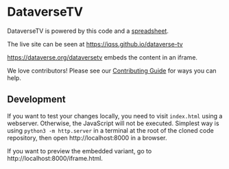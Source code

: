 # DataverseTV

DataverseTV is powered by this code and a [spreadsheet][].

The live site can be seen at https://iqss.github.io/dataverse-tv

https://dataverse.org/dataversetv embeds the content in an iframe.

We love contributors! Please see our [Contributing Guide][] for ways you can help.

## Development

If you want to test your changes locally, you need to visit `index.html` using a webserver.
Otherwise, the JavaScript will not be executed. Simplest way is using `python3 -m http.server`
in a terminal at the root of the cloned code repository, then open http://localhost:8000 in a browser.

If you want to preview the embedded variant, go to http://localhost:8000/iframe.html.

[spreadsheet]: https://docs.google.com/spreadsheets/d/1uVk_57Ek_A49sLZ5OKdI6QASKloWNzykni3kcYNzpxA/edit#gid=0
[Contributing Guide]: CONTRIBUTING.md
